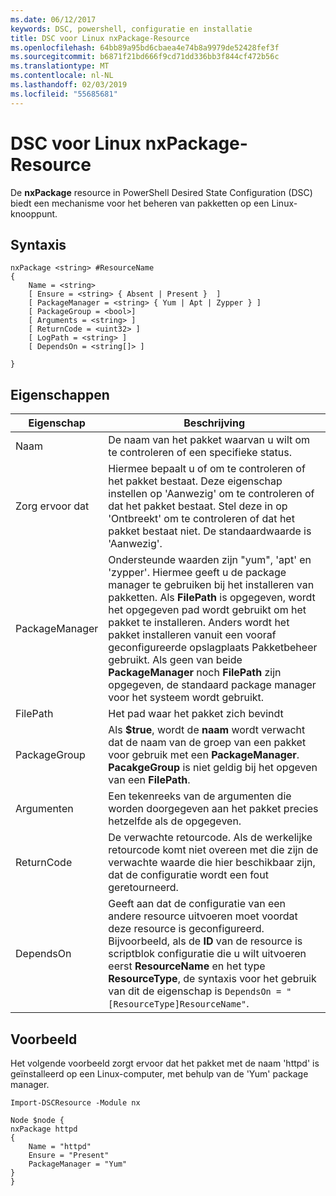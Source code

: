 ```yaml
---
ms.date: 06/12/2017
keywords: DSC, powershell, configuratie en installatie
title: DSC voor Linux nxPackage-Resource
ms.openlocfilehash: 64bb89a95bd6cbaea4e74b8a9979de52428fef3f
ms.sourcegitcommit: b6871f21bd666f9cd71dd336bb3f844cf472b56c
ms.translationtype: MT
ms.contentlocale: nl-NL
ms.lasthandoff: 02/03/2019
ms.locfileid: "55685681"
---
```

# <a name="dsc-for-linux-nxpackage-resource"></a>DSC voor Linux nxPackage-Resource

De **nxPackage** resource in PowerShell Desired State Configuration (DSC) biedt een mechanisme voor het beheren van pakketten op een Linux-knooppunt.

## <a name="syntax"></a>Syntaxis

```
nxPackage <string> #ResourceName
{
    Name = <string>
    [ Ensure = <string> { Absent | Present }  ]
    [ PackageManager = <string> { Yum | Apt | Zypper } ]
    [ PackageGroup = <bool>]
    [ Arguments = <string> ]
    [ ReturnCode = <uint32> ]
    [ LogPath = <string> ]
    [ DependsOn = <string[]> ]

}
```

## <a name="properties"></a>Eigenschappen

|  Eigenschap |  Beschrijving |
|---|---|
| Naam| De naam van het pakket waarvan u wilt om te controleren of een specifieke status.|
| Zorg ervoor dat| Hiermee bepaalt u of om te controleren of het pakket bestaat. Deze eigenschap instellen op 'Aanwezig' om te controleren of dat het pakket bestaat. Stel deze in op 'Ontbreekt' om te controleren of dat het pakket bestaat niet. De standaardwaarde is 'Aanwezig'.|
| PackageManager| Ondersteunde waarden zijn "yum", 'apt' en 'zypper'. Hiermee geeft u de package manager te gebruiken bij het installeren van pakketten. Als **FilePath** is opgegeven, wordt het opgegeven pad wordt gebruikt om het pakket te installeren. Anders wordt het pakket installeren vanuit een vooraf geconfigureerde opslagplaats Pakketbeheer gebruikt. Als geen van beide **PackageManager** noch **FilePath** zijn opgegeven, de standaard package manager voor het systeem wordt gebruikt.|
| FilePath| Het pad waar het pakket zich bevindt|
| PackageGroup| Als **$true**, wordt de **naam** wordt verwacht dat de naam van de groep van een pakket voor gebruik met een **PackageManager**. **PacakgeGroup** is niet geldig bij het opgeven van een **FilePath**.|
| Argumenten| Een tekenreeks van de argumenten die worden doorgegeven aan het pakket precies hetzelfde als de opgegeven.|
| ReturnCode| De verwachte retourcode. Als de werkelijke retourcode komt niet overeen met die zijn de verwachte waarde die hier beschikbaar zijn, dat de configuratie wordt een fout geretourneerd.|
| DependsOn | Geeft aan dat de configuratie van een andere resource uitvoeren moet voordat deze resource is geconfigureerd. Bijvoorbeeld, als de **ID** van de resource is scriptblok configuratie die u wilt uitvoeren eerst **ResourceName** en het type **ResourceType**, de syntaxis voor het gebruik van dit de eigenschap is `DependsOn = "[ResourceType]ResourceName"`.|

## <a name="example"></a>Voorbeeld

Het volgende voorbeeld zorgt ervoor dat het pakket met de naam 'httpd' is geïnstalleerd op een Linux-computer, met behulp van de 'Yum' package manager.

```
Import-DSCResource -Module nx

Node $node {
nxPackage httpd
{
    Name = "httpd"
    Ensure = "Present"
    PackageManager = "Yum"
}
}
```